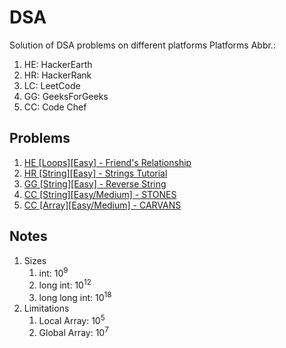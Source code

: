 # DSA
Solution of DSA problems on different platforms
Platforms Abbr.:
1. HE: HackerEarth
2. HR: HackerRank
3. LC: LeetCode
4. GG: GeeksForGeeks
5. CC: Code Chef

## Problems
1. [HE [Loops][Easy] - Friend's Relationship](https://www.hackerearth.com/practice/basic-programming/input-output/basics-of-input-output/practice-problems/algorithm/friends-relationship-1/)
2. [HR [String][Easy] - Strings Tutorial](https://www.hackerrank.com/challenges/c-tutorial-strings/problem?isFullScreen=true)
3. [GG [String][Easy] - Reverse String](https://practice.geeksforgeeks.org/problems/reverse-a-string/1)
4. [CC [String][Easy/Medium] - STONES](https://www.codechef.com/problems/STONES)
5. [CC [Array][Easy/Medium] - CARVANS](https://www.codechef.com/LRNDSA01/problems/CARVANS)

## Notes
1. Sizes
    1. int: 10<sup>9</sup>
    1. long int: 10<sup>12</sup>
    1. long long int: 10<sup>18</sup>
1. Limitations
    1. Local Array: 10<sup>5</sup>
    1. Global Array: 10<sup>7</sup>